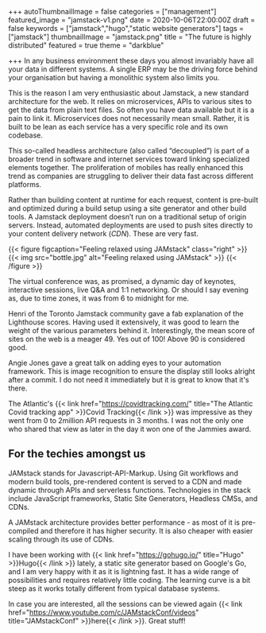 +++
autoThumbnailImage = false
categories = ["management"]
featured_image = "jamstack-v1.png"
date = 2020-10-06T22:00:00Z
draft = false
keywords = ["jamstack","hugo","static website generators"]
tags = ["jamstack"]
thumbnailImage = "jamstack.png"
title = "The future is highly distributed"
featured = true
theme = "darkblue"

+++
In any business environment these days you almost invariably have all your data in different systems. A single ERP may be the driving force behind your organisation but having a monolithic system also limits you.

This is the reason I am very enthusiastic about Jamstack, a new standard architecture for the web. It relies on microservices, APIs to various sites to get the data from plain text files. So often you have data available but it is a pain to link it. Microservices does not necessarily mean small. Rather, it is built to be lean as each service has a very specific role and its own codebase.

This so-called headless architecture (also called “decoupled”) is part of a broader trend in software and internet services toward linking specialized elements together. The proliferation of mobiles has really enhanced this trend as companies are struggling to deliver their data fast across different platforms.

Rather than building content at runtime for each request, content is pre-built and optimized during a build setup using a site generator and other build tools. A Jamstack deployment doesn’t run on a traditional setup of origin servers. Instead, automated deployments are used to push sites directly to your content delivery network (_CDN_). These are very fast.

{{< figure figcaption="Feeling relaxed using JAMstack" class="right" >}}
	{{< img src="bottle.jpg" alt="Feeling relaxed using JAMstack" >}}
{{< /figure >}}

The virtual conference was, as promised, a dynamic day of keynotes, interactive sessions, live Q&A and 1:1 networking. Or should I say evening as, due to time zones, it was from 6 to midnight for me.

Henri of the Toronto Jamstack community gave a fab explanation of the Lighthouse scores. Having used it extensively, it was good to learn the weight of the various parameters behind it. Interestingly, the mean score of sites on the web is a meager 49. Yes out of 100! Above 90 is considered good.

Angie Jones gave a great talk on adding eyes to your automation framework. This is image recognition to ensure the display still looks alright after a commit. I do not need it immediately but it is great to know that it's there.

The Atlantic's {{< link href="https://covidtracking.com/" title="The Atlantic Covid tracking app" >}}Covid Tracking{{< /link >}} was impressive as they went from 0 to 2million API requests in 3 months. I was not the only one who shared that view as later in the day it won one of the Jammies award.

## For the techies amongst us

JAMstack stands for Javascript-API-Markup. Using Git workflows and modern build tools, pre-rendered content is served to a CDN and made dynamic through APIs and serverless functions. Technologies in the stack include JavaScript frameworks, Static Site Generators, Headless CMSs, and CDNs.

A JAMstack architecture provides better performance - as most of it is pre-compiled and therefore it has higher security. It is also cheaper with easier scaling through its use of CDNs.

I have been working with {{< link href="https://gohugo.io/" title="Hugo" >}}Hugo{{< /link >}} lately, a static site generator based on Google's Go, and I am very happy with it as it is lightning fast. It has a wide range of possibilities and requires relatively little coding. The learning curve is a bit steep as it works totally different from typical database systems.

In case you are interested, all the sessions can be viewed again {{< link href="https://www.youtube.com/c/JAMstackConf/videos" title="JAMstackConf" >}}here{{< /link >}}.  Great stuff!